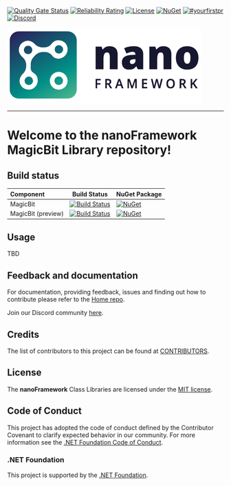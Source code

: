 [![Quality Gate Status](https://sonarcloud.io/api/project_badges/measure?project=nanoframework_nanoFramework.MagicBit&metric=alert_status)](https://sonarcloud.io/dashboard?id=nanoframework_nanoFramework.MagicBit) [![Reliability Rating](https://sonarcloud.io/api/project_badges/measure?project=nanoframework_nanoFramework.MagicBit&metric=reliability_rating)](https://sonarcloud.io/dashboard?id=nanoframework_nanoFramework.MagicBit) [![License](https://img.shields.io/badge/License-MIT-blue.svg)](LICENSE) [![NuGet](https://img.shields.io/nuget/dt/nanoFramework.MagicBit.svg?label=NuGet&style=flat&logo=nuget)](https://www.nuget.org/packages/nanoFramework.MagicBit/) [![#yourfirstpr](https://img.shields.io/badge/first--timers--only-friendly-blue.svg)](https://github.com/nanoframework/Home/blob/main/CONTRIBUTING.md) [![Discord](https://img.shields.io/discord/478725473862549535.svg?logo=discord&logoColor=white&label=Discord&color=7289DA)](https://discord.gg/gCyBu8T)

![nanoFramework logo](https://github.com/nanoframework/Home/blob/main/resources/logo/nanoFramework-repo-logo.png)

-----

# Welcome to the **nanoFramework** MagicBit Library repository!

## Build status

| Component | Build Status | NuGet Package |
|:-|---|---|
| MagicBit | [![Build Status](https://dev.azure.com/nanoframework/nanoFramework.MagicBit/_apis/build/status/nanoFramework.MagicBit?repoName=nanoframework%2FnanoFramework.MagicBit&branchName=main)](https://dev.azure.com/nanoframework/nanoFramework.MagicBit/_build/latest?definitionId=59&repoName=nanoframework%2FnanoFramework.MagicBit&branchName=main) | [![NuGet](https://img.shields.io/nuget/v/nanoFramework.MagicBit.svg?label=NuGet&style=flat&logo=nuget)](https://www.nuget.org/packages/nanoFramework.MagicBit/) |
| MagicBit (preview) | [![Build Status](https://dev.azure.com/nanoframework/nanoFramework.MagicBit/_apis/build/status/nanoFramework.MagicBit?repoName=nanoframework%2FnanoFramework.MagicBit&branchName=develop)](https://dev.azure.com/nanoframework/nanoFramework.MagicBit/_build/latest?definitionId=59&repoName=nanoframework%2FnanoFramework.MagicBit&branchName=develop) | [![NuGet](https://img.shields.io/nuget/vpre/nanoFramework.MagicBit.svg?label=NuGet&style=flat&logo=nuget)](https://www.nuget.org/packages/nanoFramework.MagicBit/) |

## Usage

TBD

## Feedback and documentation

For documentation, providing feedback, issues and finding out how to contribute please refer to the [Home repo](https://github.com/nanoframework/Home).

Join our Discord community [here](https://discord.gg/gCyBu8T).

## Credits

The list of contributors to this project can be found at [CONTRIBUTORS](https://github.com/nanoframework/Home/blob/main/CONTRIBUTORS.md).

## License

The **nanoFramework** Class Libraries are licensed under the [MIT license](LICENSE.md).

## Code of Conduct

This project has adopted the code of conduct defined by the Contributor Covenant to clarify expected behavior in our community.
For more information see the [.NET Foundation Code of Conduct](https://dotnetfoundation.org/code-of-conduct).

### .NET Foundation

This project is supported by the [.NET Foundation](https://dotnetfoundation.org).
